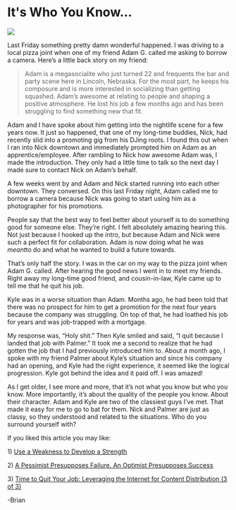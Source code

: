 <!--
id: 1123893207
link: http://loudjet.com/a/its-who-you-know
slug: its-who-you-know
date: Tue Sep 14 2010 20:19:48 GMT-0500 (CDT)
publish: 2010-09-014
tags: Friends
-->


It's Who You Know...
====================

![](http://media.tumblr.com/tumblr_l8pwcmDnQC1qzbc4f.jpg)

Last Friday something pretty damn wonderful happened. I was driving to a
local pizza joint when one of my friend Adam G. called me asking to
borrow a camera. Here’s a little back story on my friend:

> Adam is a megasocialite who just turned 22 and frequents the bar and
> party scene here in Lincoln, Nebraska. For the most part, he keeps his
> composure and is more interested in socializing than getting squashed.
> Adam’s awesome at relating to people and shaping a positive
> atmosphere. He lost his job a few months ago and has been struggling
> to find something new that fit.

Adam and I have spoke about him getting into the nightlife scene for a
few years now. It just so happened, that one of my long-time buddies,
Nick, had recently slid into a promoting gig from his DJing roots. I
found this out when I ran into Nick downtown and immediately prompted
him on Adam as an apprentice/employee. After rambling to Nick how
awesome Adam was, I made the introduction. They only had a little time
to talk so the next day I made sure to contact Nick on Adam’s behalf.

A few weeks went by and Adam and Nick started running into each other
downtown. They conversed. On this last Friday night, Adam called me to
borrow a camera because Nick was going to start using him as a
photographer for his promotions.

People say that the best way to feel better about yourself is to do
something good for someone else. They’re right. I felt absolutely
amazing hearing this. Not just because I hooked up the intro, but
because Adam and Nick were such a perfect fit for collaboration. Adam is
now doing what he was *meant*to do and what he wanted to build a future
towards.

That’s only half the story. I was in the car on my way to the pizza
joint when Adam G. called. After hearing the good news I went in to meet
my friends. Right away my long-time good friend, and cousin-in-law, Kyle
came up to tell me that he quit his job.

Kyle was in a worse situation than Adam. Months ago, he had been told
that there was no prospect for him to get a promotion for the next four
years because the company was struggling. On top of that, he had loathed
his job for years and was job-trapped with a mortgage.

My response was, “Holy shit.” Then Kyle smiled and said, “I quit because
I landed that job with Palmer.” It took me a second to realize that he
had gotten the job that I had previously introduced him to. About a
month ago, I spoke with my friend Palmer about Kyle’s situation and
since his company had an opening, and Kyle had the right experience, it
seemed like the logical progression. Kyle got behind the idea and it
paid off. I was amazed!

As I get older, I see more and more, that it’s not what you know but who
you know. More importantly, it’s about the quality of the people you
know. About their character. Adam and Kyle are two of the classiest guys
I’ve met. That made it easy for me to go to bat for them. Nick and
Palmer are just as classy, so they understood and related to the
situations. Who do you surround yourself with?

If you liked this article you may like:

​1) [Use a Weakness to Develop a
Strength](http://loudjet.com/a/use-a-weakness-to-develop-a-strength "Use a Weakness to Develop a Strength")

​2) [A Pessimist Presupposes Failure. An Optimist Presupposes
Success](http://loudjet.com/a/a-pessimist-presupposes-failure-an-optimist "A Pessimist Presupposes Failure. An Optimist Presupposes Success")

3) [Time to Quit Your Job: Leveraging the Internet for Content
Distribution (3 of
3)](http://loudjet.com/a/time-to-quit-your-job-leveraging-the-internet-for "Time to Quit Your Job: Leveraging the Internet for Content Distribution (3 of 3)")

-Brian

